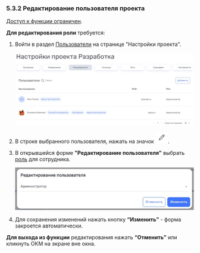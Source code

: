 ### 5.3.2 Редактирование пользователя проекта  

[Доступ к функции ограничен](9_roles_&_access/9.2_access.md).  

**Для редактирования роли** требуется:  

1. Войти в раздел [Пользователи](5.3_members.md) на странице "Настройки проекта".

   ![5.3-1](/imgs/5.3-1.jpg)

2. В строке выбранного пользователя, нажать на значок ![редактировать](/imgs/редактировать.jpg).
3. В открывшейся форме **"Редактирование пользователя"** выбрать [роль](9_roles/9.1_roles.md) для сотрудника.

   ![5.3.2-1](/imgs/5.3.2-1.jpg)

4. Для сохранения изменений нажать кнопку **“Изменить”** - форма закроется автоматически.

**Для выхода из функции** редактирования нажать **“Отменить”** или кликнуть ОКМ на экране вне окна.
